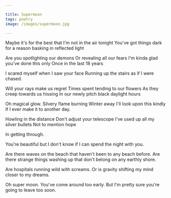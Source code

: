 ```yaml
---

title: Supermoon
tags: poetry
image: /images/supermoon.jpg

---
```


Maybe it's for the best that I'm not in the air tonight
You've got things dark for a reason basking in reflected light

Are you spotlighting our demons
Or revealing all our fears
I'm kinda glad you've done this only
Once in the last 18 years

I scared myself when I saw your face
Running up the stairs as if I were chased.

Will your rays make us regret
Times spent tending to our flowers
As they creep towards us hissing
In our newly pitch black daylight hours

Oh magical glow.
Silvery flame burning Winter away
I'll look upon this kindly
If I ever make it to another day.

Howling in the distance
Don't adjust your telescope
I've used up all my silver bullets
Not to mention hope

In getting through.

You're beautiful but I don't know if I can spend the night with you.

Are there waves on the beach that haven't been to any beach before.
Are there strange things washing up that don't belong on any earthly shore.

Are hospitals running wild with screams.
Or is gravity shifting my mind closer to my dreams.

Oh super moon.
You've come around too early.
But I'm pretty sure you're going to leave too soon.
